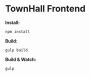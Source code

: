 # TownHall Frontend

**Install:**
```
npm install
```

**Build:**
```
gulp build
```

**Build & Watch:**
```
gulp
```